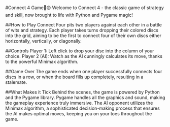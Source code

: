 #Connect 4 Game🔴🟡
Welcome to Connect 4 - the classic game of strategy and skill, now brought to life with Python and Pygame magic!

##How to Play
Connect Four pits two players against each other in a battle of wits and strategy. Each player takes turns dropping their colored discs into the grid, aiming to be the first to connect four of their own discs either horizontally, vertically, or diagonally.

##Controls
Player 1: Left click to drop your disc into the column of your choice.
Player 2 (AI): Watch as the AI cunningly calculates its move, thanks to the powerful Minimax algorithm.

##Game Over
The game ends when one player successfully connects four discs in a row, or when the board fills up completely, resulting in a stalemate.

##What Makes it Tick
Behind the scenes, the game is powered by Python and the Pygame library. Pygame handles all the graphics and sound, making the gameplay experience truly immersive. The AI opponent utilizes the Minimax algorithm, a sophisticated decision-making process that ensures the AI makes optimal moves, keeping you on your toes throughout the game.



